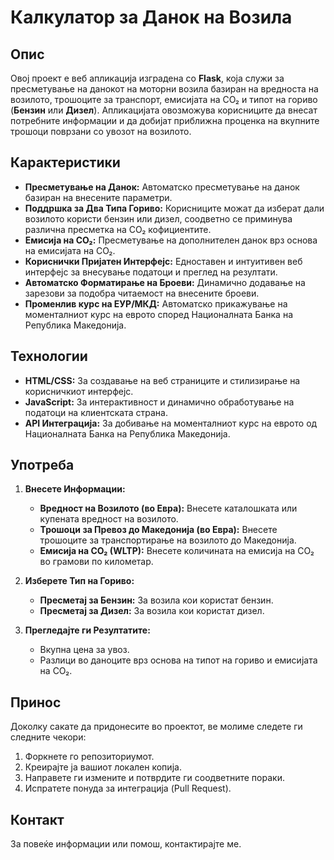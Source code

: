 # Калкулатор за Данок на Возила

## Опис

Овој проект е веб апликација изградена со **Flask**, која служи за пресметување на данокот на моторни возила базиран на вредноста на возилото, трошоците за транспорт, емисијата на CO₂ и типот на гориво (**Бензин** или **Дизел**). Апликацијата овозможува корисниците да внесат потребните информации и да добијат приближна проценка на вкупните трошоци поврзани со увозот на возилото.

## Карактеристики

- **Пресметување на Данок:** Автоматско пресметување на данок базиран на внесените параметри.
- **Поддршка за Два Типа Гориво:** Корисниците можат да изберат дали возилото користи бензин или дизел, соодветно се приминува различна пресметка на CO₂ кофициентите.
- **Емисија на CO₂:** Пресметување на дополнителен данок врз основа на емисијата на CO₂.
- **Кориснички Пријатен Интерфејс:** Едноставен и интуитивен веб интерфејс за внесување податоци и преглед на резултати.
- **Автоматско Форматирање на Броеви:** Динамично додавање на зарезови за подобра читаемост на внесените броеви.
- **Променлив курс на ЕУР/МКД:** Автоматско прикажување на моменталниот курс на еврото според Националната Банка на Република Македонија.

## Технологии

- **HTML/CSS:** За создавање на веб страниците и стилизирање на корисничкиот интерфејс.
- **JavaScript:** За интерактивност и динамично обработување на податоци на клиентската страна.
- **API Интеграција:** За добивање на моменталниот курс на еврото од Националната Банка на Република Македонија.


## Употреба

1. **Внесете Информации:**
   - **Вредност на Возилото (во Евра):** Внесете каталошката или купената вредност на возилото.
   - **Трошоци за Превоз до Македонија (во Евра):** Внесете трошоците за транспортирање на возилото до Македонија.
   - **Емисија на CO₂ (WLTP):** Внесете количината на емисија на CO₂ во грамови по километар.

2. **Изберете Тип на Гориво:**
   - **Пресметај за Бензин:** За возила кои користат бензин.
   - **Пресметај за Дизел:** За возила кои користат дизел.

3. **Прегледајте ги Резултатите:**
   - Вкупна цена за увоз.
   - Разлици во даноците врз основа на типот на гориво и емисијата на CO₂.


## Принос

Доколку сакате да придонесите во проектот, ве молиме следете ги следните чекори:

1. Форкнете го репозиториумот.
2. Креирајте ја вашиот локален копија.
3. Направете ги измените и потврдите ги соодветните пораки.
4. Испратете понуда за интеграција (Pull Request).

## Контакт

За повеќе информации или помош, контактирајте ме.
